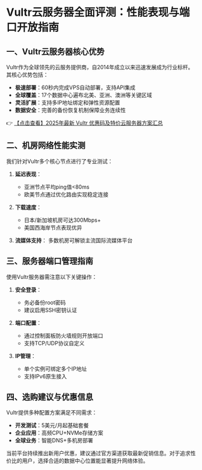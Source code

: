 # Vultr云服务器全面评测：性能表现与端口开放指南

## 一、Vultr云服务器核心优势

Vultr作为全球领先的云服务提供商，自2014年成立以来迅速发展成为行业标杆。其核心优势包括：

- **极速部署**：60秒内完成VPS自动部署，支持API集成
- **全球覆盖**：17个数据中心遍布北美、亚洲、澳洲等关键区域
- **灵活扩展**：支持多IP地址绑定和弹性资源配置
- **数据安全**：完善的备份恢复机制保障业务连续性

👉 [【点击查看】2025年最新 Vultr 优惠码及特价云服务器方案汇总](https://bit.ly/VuLtr)

## 二、机房网络性能实测

我们针对Vultr多个核心节点进行了专业测试：

1. **延迟表现**：
   - 亚洲节点平均ping值<80ms
   - 欧美节点通过优化路由实现稳定连接

2. **下载速度**：
   - 日本/新加坡机房可达300Mbps+
   - 美国西海岸节点表现优异

3. **流媒体支持**：
   多数机房可解锁主流国际流媒体平台

## 三、服务器端口管理指南

使用Vultr服务器需注意以下关键操作：

1. **安全登录**：
   - 务必备份root密码
   - 建议启用SSH密钥认证

2. **端口配置**：
   - 通过控制面板防火墙规则开放端口
   - 支持TCP/UDP协议自定义

3. **IP管理**：
   - 单个实例可绑定多个IP地址
   - 支持IPv6原生接入

## 四、选购建议与优惠信息

Vultr提供多种配置方案满足不同需求：

- **开发测试**：5美元/月起基础套餐
- **企业应用**：高频CPU+NVMe存储方案
- **全球业务**：智能DNS+多机房部署

当前平台持续推出新用户优惠，建议通过官方渠道获取最新促销信息。对于追求性价比的用户，选择合适的数据中心位置能显著提升网络体验。
